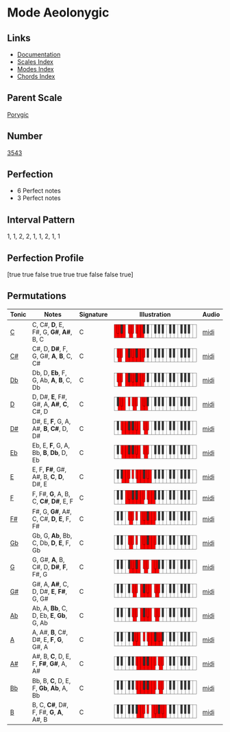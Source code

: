 # Mode Aeolonygic

## Links

- [Documentation](index.md)
- [Scales Index](Scales.md)
- [Modes Index](Modes.md)
- [Chords Index](Chords.md)

## Parent Scale

[Porygic](ScalePorygic.md)

## Number

[3543](https://ianring.com/musictheory/scales/3543)

## Perfection

- 6 Perfect notes
- 3 Perfect notes

## Interval Pattern

1, 1, 2, 2, 1, 1, 2, 1, 1

## Perfection Profile

[true true false true true true false false true]

## Permutations

| Tonic | Notes | Signature | Illustration | Audio |
|-------|-------|-----------|--------------|-------|
| [C](ModeCNaturalAeolonygic.md) | C, C#, **D**, E, F#, G, **G#**, **A#**, B, C | C | ![CNaturalAeolonygic](ModeCNaturalAeolonygic.png) | [midi](https://github.com/edipermadi/music/blob/main/docs/ModeCNaturalAeolonygic.mid?raw=true) |
| [C#](ModeCSharpAeolonygic.md) | C#, D, **D#**, F, G, G#, **A**, **B**, C, C# | C | ![CSharpAeolonygic](ModeCSharpAeolonygic.png) | [midi](https://github.com/edipermadi/music/blob/main/docs/ModeCSharpAeolonygic.mid?raw=true) |
| [Db](ModeDFlatAeolonygic.md) | Db, D, **Eb**, F, G, Ab, **A**, **B**, C, Db | C | ![DFlatAeolonygic](ModeDFlatAeolonygic.png) | [midi](https://github.com/edipermadi/music/blob/main/docs/ModeDFlatAeolonygic.mid?raw=true) |
| [D](ModeDNaturalAeolonygic.md) | D, D#, **E**, F#, G#, A, **A#**, **C**, C#, D | C | ![DNaturalAeolonygic](ModeDNaturalAeolonygic.png) | [midi](https://github.com/edipermadi/music/blob/main/docs/ModeDNaturalAeolonygic.mid?raw=true) |
| [D#](ModeDSharpAeolonygic.md) | D#, E, **F**, G, A, A#, **B**, **C#**, D, D# | C | ![DSharpAeolonygic](ModeDSharpAeolonygic.png) | [midi](https://github.com/edipermadi/music/blob/main/docs/ModeDSharpAeolonygic.mid?raw=true) |
| [Eb](ModeEFlatAeolonygic.md) | Eb, E, **F**, G, A, Bb, **B**, **Db**, D, Eb | C | ![EFlatAeolonygic](ModeEFlatAeolonygic.png) | [midi](https://github.com/edipermadi/music/blob/main/docs/ModeEFlatAeolonygic.mid?raw=true) |
| [E](ModeENaturalAeolonygic.md) | E, F, **F#**, G#, A#, B, **C**, **D**, D#, E | C | ![ENaturalAeolonygic](ModeENaturalAeolonygic.png) | [midi](https://github.com/edipermadi/music/blob/main/docs/ModeENaturalAeolonygic.mid?raw=true) |
| [F](ModeFNaturalAeolonygic.md) | F, F#, **G**, A, B, C, **C#**, **D#**, E, F | C | ![FNaturalAeolonygic](ModeFNaturalAeolonygic.png) | [midi](https://github.com/edipermadi/music/blob/main/docs/ModeFNaturalAeolonygic.mid?raw=true) |
| [F#](ModeFSharpAeolonygic.md) | F#, G, **G#**, A#, C, C#, **D**, **E**, F, F# | C | ![FSharpAeolonygic](ModeFSharpAeolonygic.png) | [midi](https://github.com/edipermadi/music/blob/main/docs/ModeFSharpAeolonygic.mid?raw=true) |
| [Gb](ModeGFlatAeolonygic.md) | Gb, G, **Ab**, Bb, C, Db, **D**, **E**, F, Gb | C | ![GFlatAeolonygic](ModeGFlatAeolonygic.png) | [midi](https://github.com/edipermadi/music/blob/main/docs/ModeGFlatAeolonygic.mid?raw=true) |
| [G](ModeGNaturalAeolonygic.md) | G, G#, **A**, B, C#, D, **D#**, **F**, F#, G | C | ![GNaturalAeolonygic](ModeGNaturalAeolonygic.png) | [midi](https://github.com/edipermadi/music/blob/main/docs/ModeGNaturalAeolonygic.mid?raw=true) |
| [G#](ModeGSharpAeolonygic.md) | G#, A, **A#**, C, D, D#, **E**, **F#**, G, G# | C | ![GSharpAeolonygic](ModeGSharpAeolonygic.png) | [midi](https://github.com/edipermadi/music/blob/main/docs/ModeGSharpAeolonygic.mid?raw=true) |
| [Ab](ModeAFlatAeolonygic.md) | Ab, A, **Bb**, C, D, Eb, **E**, **Gb**, G, Ab | C | ![AFlatAeolonygic](ModeAFlatAeolonygic.png) | [midi](https://github.com/edipermadi/music/blob/main/docs/ModeAFlatAeolonygic.mid?raw=true) |
| [A](ModeANaturalAeolonygic.md) | A, A#, **B**, C#, D#, E, **F**, **G**, G#, A | C | ![ANaturalAeolonygic](ModeANaturalAeolonygic.png) | [midi](https://github.com/edipermadi/music/blob/main/docs/ModeANaturalAeolonygic.mid?raw=true) |
| [A#](ModeASharpAeolonygic.md) | A#, B, **C**, D, E, F, **F#**, **G#**, A, A# | C | ![ASharpAeolonygic](ModeASharpAeolonygic.png) | [midi](https://github.com/edipermadi/music/blob/main/docs/ModeASharpAeolonygic.mid?raw=true) |
| [Bb](ModeBFlatAeolonygic.md) | Bb, B, **C**, D, E, F, **Gb**, **Ab**, A, Bb | C | ![BFlatAeolonygic](ModeBFlatAeolonygic.png) | [midi](https://github.com/edipermadi/music/blob/main/docs/ModeBFlatAeolonygic.mid?raw=true) |
| [B](ModeBNaturalAeolonygic.md) | B, C, **C#**, D#, F, F#, **G**, **A**, A#, B | C | ![BNaturalAeolonygic](ModeBNaturalAeolonygic.png) | [midi](https://github.com/edipermadi/music/blob/main/docs/ModeBNaturalAeolonygic.mid?raw=true) |
